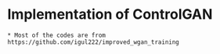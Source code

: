 Implementation of ControlGAN
=============

    * Most of the codes are from https://github.com/igul222/improved_wgan_training
